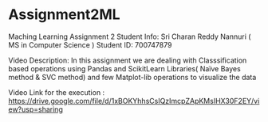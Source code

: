 # Assignment2ML
Maching Learning Assignment 2
Student Info: Sri Charan Reddy Nannuri ( MS in Computer Science ) Student ID: 700747879

Video Description: In this assignment we are dealing with Classsification based operations using Pandas and ScikitLearn Libraries( Naïve Bayes method & SVC method) and few  Matplot-lib operations to visualize the data

Video Link for the execution :
https://drive.google.com/file/d/1xBOKYhhsCsIQzImcpZApKMsIHX30F2EY/view?usp=sharing

